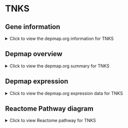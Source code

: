<h1>TNKS</h1>

<h2>Gene information</h2>
<details>
  <summary>Click to view the depmap.org information for TNKS</summary>
  <iframe src="https://depmap.org/portal/gene/TNKS?tab=about" style="border:none;width:100%;height:800px"></iframe>
</details>

<h2>Depmap overview</h2>
<details>
  <summary>Click to view the depmap.org summary for TNKS</summary>
  <iframe src="https://depmap.org/portal/gene/TNKS?tab=overview" style="border:none;width:100%;height:800px"></iframe>
</details>

<h2>Depmap expression</h2>
<details>
  <summary>Click to view the depmap.org expression data for TNKS</summary>
  <iframe src="https://depmap.org/portal/gene/TNKS?tab=characterization" style="border:none;width:100%;height:800px"></iframe>
</details>



<h2>Reactome Pathway diagram</h2>
<details>
  <summary>Click to view Reactome pathway for TNKS</summary>
  <p>Regulation of PTEN stability and activity</p>
  <iframe src="https://reactome.org/PathwayBrowser/#/R-HSA-8948751" style="border:none;width:100%;height:800px"></iframe>
</details>



